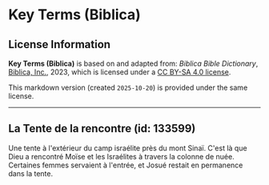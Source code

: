 # Key Terms (Biblica)

## License Information

**Key Terms (Biblica)** is based on and adapted from: _Biblica Bible Dictionary_, [Biblica, Inc.](https://www.biblica.com/), 2023, which is licensed under a [CC BY-SA 4.0 license](https://creativecommons.org/licenses/by-sa/4.0/legalcode.en).

This markdown version (created `2025-10-20`) is provided under the same license.



--------------------------------

## La Tente de la rencontre (id: 133599)

Une tente à l'extérieur du camp israélite près du mont Sinaï. C'est là que Dieu a rencontré Moïse et les Israélites à travers la colonne de nuée. Certaines femmes servaient à l'entrée, et Josué restait en permanence dans la tente. 


